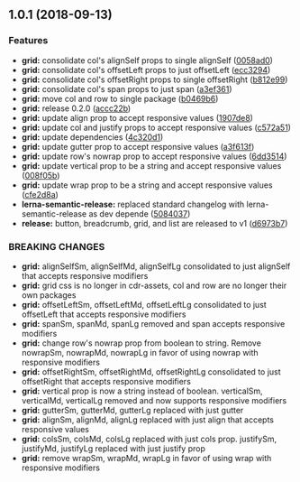 <a name="1.0.1"></a>
## 1.0.1 (2018-09-13)


### Features

* **grid:** consolidate col's alignSelf props to single alignSelf ([0058ad0](https://github.com/rei/rei-cedar/commit/0058ad0))
* **grid:** consolidate col's offsetLeft props to just offsetLeft ([ecc3294](https://github.com/rei/rei-cedar/commit/ecc3294))
* **grid:** consolidate col's offsetRight props to single offsetRight ([b812e99](https://github.com/rei/rei-cedar/commit/b812e99))
* **grid:** consolidate col's span props to just span ([a3ef361](https://github.com/rei/rei-cedar/commit/a3ef361))
* **grid:** move col and row to single package ([b0469b6](https://github.com/rei/rei-cedar/commit/b0469b6))
* **grid:** release 0.2.0 ([accc22b](https://github.com/rei/rei-cedar/commit/accc22b))
* **grid:** update align prop to accept responsive values ([1907de8](https://github.com/rei/rei-cedar/commit/1907de8))
* **grid:** update col and justify props to accept responsive values ([c572a51](https://github.com/rei/rei-cedar/commit/c572a51))
* **grid:** update dependencies ([4c320d1](https://github.com/rei/rei-cedar/commit/4c320d1))
* **grid:** update gutter prop to accept responsive values ([a3f613f](https://github.com/rei/rei-cedar/commit/a3f613f))
* **grid:** update row's nowrap prop to accept responsive values ([6dd3514](https://github.com/rei/rei-cedar/commit/6dd3514))
* **grid:** update vertical prop to be a string and accept responsive values ([008f05b](https://github.com/rei/rei-cedar/commit/008f05b))
* **grid:** update wrap prop to be a string and accept responsive values ([cfe2d8a](https://github.com/rei/rei-cedar/commit/cfe2d8a))
* **lerna-semantic-release:** replaced standard changelog with lerna-semantic-release as dev depende ([5084037](https://github.com/rei/rei-cedar/commit/5084037))
* **release:** button, breadcrumb, grid, and list are released to v1 ([d6973b7](https://github.com/rei/rei-cedar/commit/d6973b7))


### BREAKING CHANGES

* **grid:** alignSelfSm, alignSelfMd, alignSelfLg consolidated to just alignSelf that accepts responsive
modifiers
* **grid:** grid css is no longer in cdr-assets, col and row are no longer their own packages
* **grid:** offsetLeftSm, offsetLeftMd, offsetLeftLg consolidated to just offsetLeft that accepts responsive
modifiers
* **grid:** spanSm, spanMd, spanLg removed and span accepts responsive modifiers
* **grid:** change row's nowrap prop from boolean to string. Remove nowrapSm, nowrapMd, nowrapLg in favor of
using nowrap with responsive modifiers
* **grid:** offsetRightSm, offsetRightMd, offsetRightLg consolidated to just offsetRight that accepts responsive modifiers
* **grid:** vertical prop is now a string instead of boolean. verticalSm, verticalMd, verticalLg removed and now
supports responsive modifiers
* **grid:** gutterSm, gutterMd, gutterLg replaced with just gutter
* **grid:** alignSm, alignMd, alignLg replaced with just align that accepts responsive values
* **grid:** colsSm, colsMd, colsLg replaced with just cols prop. justifySm, justifyMd, justifyLg replaced with
just justify prop
* **grid:** remove wrapSm, wrapMd, wrapLg in favor of using wrap with responsive modifiers



